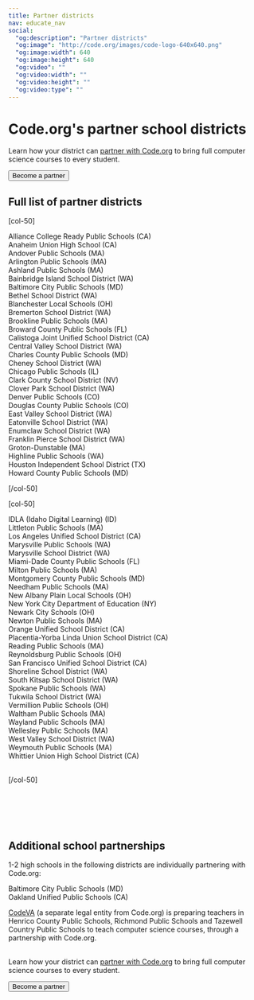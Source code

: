 ```yaml
---
title: Partner districts
nav: educate_nav
social:
  "og:description": "Partner districts"
  "og:image": "http://code.org/images/code-logo-640x640.png"
  "og:image:width": 640
  "og:image:height": 640
  "og:video": ""
  "og:video:width": ""
  "og:video:height": ""
  "og:video:type": ""
---
```

# Code.org's partner school districts

Learn how your district can [partner with Code.org](/educate/districts) to bring full computer science courses to every student.

[<button>Become a partner</button>](/educate/districts)

## Full list of partner districts


[col-50]

Alliance College Ready Public Schools (CA) </br>
Anaheim Union High School (CA) </br>
Andover Public Schools (MA) </br>
Arlington Public Schools (MA) </br>
Ashland Public Schools (MA) </br>
Bainbridge Island School District (WA) </br>
Baltimore City Public Schools (MD) </br>
Bethel School District (WA) </br>
Blanchester Local Schools (OH) </br>
Bremerton School District (WA) </br>
Brookline Public Schools (MA) </br>
Broward County Public Schools (FL) </br>
Calistoga Joint Unified School District (CA) </br>
Central Valley School District (WA) </br>
Charles County Public Schools (MD) </br>
Cheney School District (WA) </br>
Chicago	Public Schools (IL) </br>
Clark County School District (NV) </br>
Clover Park School District	 (WA) </br>
Denver Public Schools (CO) </br>
Douglas County Public Schools (CO) </br>
East Valley School District (WA) </br>
Eatonville School District (WA) </br>
Enumclaw School District (WA) </br>
Franklin Pierce School District (WA) </br>
Groton-Dunstable (MA) </br>
Highline Public Schools (WA) </br>
Houston Independent School District (TX) </br>
Howard County Public Schools (MD) </br>

[/col-50]


[col-50]

IDLA (Idaho Digital Learning) (ID) </br>
Littleton Public Schools (MA) </br>
Los Angeles Unified School District (CA) </br>
Marysville Public Schools (WA) </br>
Marysville School District (WA) </br>
Miami-Dade County Public Schools (FL) </br>
Milton Public Schools (MA) </br>
Montgomery County Public Schools (MD) </br>
Needham Public Schools (MA) </br>
New Albany Plain Local Schools (OH) </br>
New York City Department of Education (NY) </br>
Newark City Schools (OH) </br>
Newton Public Schools (MA) </br>
Orange Unified School District (CA) </br>
Placentia-Yorba Linda Union School District (CA) </br>
Reading Public Schools (MA) </br>
Reynoldsburg Public Schools (OH) </br>
San Francisco Unified School District (CA) </br>
Shoreline School District (WA) </br>
South Kitsap School District (WA) </br>
Spokane Public Schools (WA) </br>
Tukwila School District (WA) </br>
Vermillion Public Schools (OH) </br>
Waltham Public Schools (MA) </br>
Wayland Public Schools (MA) </br>
Wellesley Public Schools (MA) </br>
West Valley School District (WA) </br>
Weymouth Public Schools (MA) </br>
Whittier Union High School District (CA) 
<br/>
<br/>

[/col-50]

<br/>
<br/>
<br/>
<br/>

## Additional school partnerships

1-2 high schools in the following districts are individually partnering with Code.org:

Baltimore City Public Schools (MD)<br />
Oakland Unified Public Schools (CA)<br />



[CodeVA](http://codevirginia.org) (a separate legal entity from Code.org) is preparing teachers in Henrico County Public Schools, Richmond Public Schools and Tazewell Country Public Schools to teach computer science courses, through a partnership with Code.org.
<br />
<br />


Learn how your district can [partner with Code.org](/educate/districts) to bring full computer science courses to every student.

[<button>Become a partner</button>](/educate/districts)
